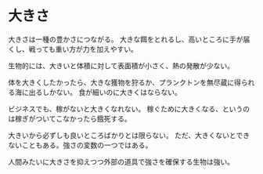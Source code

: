# 大きさ

大きさは一種の豊かさにつながる。
大きな餌をとれるし、高いところに手が届くし、戦っても重い方が力を加えやすい。

生物的には、大きいと体積に対して表面積が小さく、熱の発散が少ない。

体を大きくしたかったら、大きな獲物を狩るか、プランクトンを無尽蔵に得られる海に出るしかない。
食が細いのに大きくはならない。

ビジネスでも、稼がないと大きくなれない。
稼ぐために大きくなる、というのは稼ぎがついてこなかったら餓死する。

大きいから必ずしも良いところばかりとは限らない。
ただ、大きくないとできないこともある。強さの変数の一つではある。

人間みたいに大きさを抑えつつ外部の道具で強さを確保する生物は強い。
